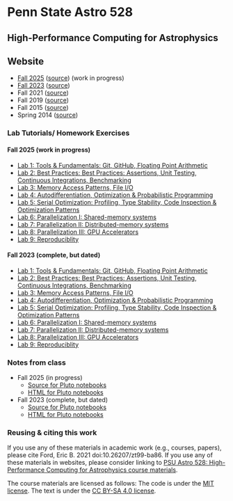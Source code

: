 # Penn State Astro 528
## High-Performance Computing for Astrophysics

## Website
- [Fall 2025](https://psuastro528.github.io/Fall2025/) ([source](https://github.com/PsuAstro528/Fall2025)) (work in progress)
- [Fall 2023](https://psuastro528.github.io/Fall2023/) ([source](https://github.com/PsuAstro528/Fall2023))
- Fall 2021 ([source](https://github.com/PsuAstro528/Fall2021-website-src))
- Fall 2019 ([source](https://github.com/PsuAstro528/Spring2019-website-src))
- Fall 2015 ([source](https://github.com/eford/Astro585_2015_Fall_Public))
- Spring 2014 ([source](https://github.com/eford/Astro585_2014_Spring))
  
### Lab Tutorials/ Homework Exercises 
#### Fall 2025 (work in progress)
- [Lab 1: Tools & Fundamentals: Git, GitHub, Floating Point Arithmetic](https://github.com/PsuAstro528/lab1/)
- [Lab 2: Best Practices:  Best Practices: Assertions, Unit Testing, Continuous Integrations, Benchmarking](https://github.com/PsuAstro528/lab2/)
- [Lab 3: Memory Access Patterns, File I/O](https://github.com/PsuAstro528/lab3/)
- [Lab 4: Autodifferentiation, Optimization & Probabilistic Programming](https://github.com/PsuAstro528/lab4/)
- [Lab 5: Serial Optimization:  Profiling, Type Stability, Code Inspection & Optimization Patterns](https://github.com/PsuAstro528/lab5/)
- [Lab 6: Parallelization I:  Shared-memory systems](https://github.com/PsuAstro528/lab6/)
- [Lab 7: Parallelization II:  Distributed-memory systems](https://github.com/PsuAstro528/lab7/)
- [Lab 8: Parallelization III:  GPU Accelerators](https://github.com/PsuAstro528/lab8/)
- [Lab 9: Reproduciblity](https://github.com/PsuAstro528/lab9/)

#### Fall 2023 (complete, but dated)
- [Lab 1: Tools & Fundamentals: Git, GitHub, Floating Point Arithmetic](https://github.com/PsuAstro528/lab1-start/)
- [Lab 2: Best Practices:  Best Practices: Assertions, Unit Testing, Continuous Integrations, Benchmarking](https://github.com/PsuAstro528/lab2-start/)
- [Lab 3: Memory Access Patterns, File I/O](https://github.com/PsuAstro528/lab3-start/)
- [Lab 4: Autodifferentiation, Optimization & Probabilistic Programming](https://github.com/PsuAstro528/lab4-start/)
- [Lab 5: Serial Optimization:  Profiling, Type Stability, Code Inspection & Optimization Patterns](https://github.com/PsuAstro528/lab5-start/)
- [Lab 6: Parallelization I:  Shared-memory systems](https://github.com/PsuAstro528/lab6-start/)
- [Lab 7: Parallelization II:  Distributed-memory systems](https://github.com/PsuAstro528/lab7-start/)
- [Lab 8: Parallelization III:  GPU Accelerators](https://github.com/PsuAstro528/lab8-start/)
- [Lab 9: Reproduciblity](https://github.com/PsuAstro528/lab9-start/)


### Notes from class
- Fall 2025 (in progress)
   - [Source for Pluto notebooks](https://github.com/PsuAstro528/Notes-Fall2025) 
   - [HTML for Pluto notebooks](https://psuastro528.github.io/Notes-Fall2025/)
- Fall 2023 (complete, but dated)
   - [Source for Pluto notebooks](https://github.com/PsuAstro528/Notes-Fall2023) 
   - [HTML for Pluto notebooks](https://psuastro528.github.io/Notes-Fall2023/)

### Reusing & citing this work 
If you use any of these materials in academic work (e.g., courses, papers), please cite Ford, Eric B. 2021 doi:10.26207/zt99-ba86. If you use any of these materials in websites, please consider linking to [PSU Astro 528: High-Performance Computing for Astrophysics course materials](https://psuastro528.github.io/).

The course materials are licensed as follows:
The code is under the [MIT license](https://opensource.org/licenses/MIT).
The text is under the [CC BY-SA 4.0 license](https://creativecommons.org/licenses/by-sa/4.0/).
